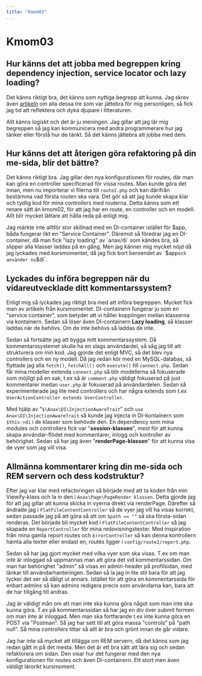 ```yaml
---
title: "Kmom03"
...
```

Kmom03
=========================

## Hur känns det att jobba med begreppen kring dependency injection, service locator och lazy loading?

Det känns riktigt bra, det känns som nyttiga begrepp att kunna. Jag skrev även [artikeln](http://www.student.bth.se/~nien16/dbwebb-kurser/ramverk1/me/anax/htdocs/article/di) om alla dessa tre
som var jättebra för mig personligen, så fick jag tid att reflektera och dyka djupare i litteraturen.

Allt känns logiskt och det är ju meningen. Jag gillar att jag lär mig begreppen så jag kan kommunicera med
andra programmerare hur jag tänker eller förstå hur de tänkt. Så det känns jättebra att jobba med dem.

## Hur känns det att återigen göra refaktoring på din me-sida, blir det bättre?
Det känns riktigt bra. Jag gillar den nya konfigurationen för routes, där man kan göra en controller specificerad för vissa routes.
Man kunde göra det innan, men nu importerar vi filerna till `route2.php` och kan därifrån bestämma vad första routen ska vara. Det
gör så att jag kunde skapa klar och tydlig kod för mina controllers med routerna. Detta känns som ett renare sätt än kmom02, för att
jag har en route, en controller och en modell. Allt blir mycket lättare att hålla reda på enligt mig.

Jag märkte inte alltför stor skillnad med en DI-container istället för $app, båda fungerar likt en "Service Container". Däremot
så föredrar jag en DI-container, då man fick "lazy loading" av `anax/di` som kändes bra, så slipper alla klasser laddas på en gång.
Men jag känner mig mycket nöjd då jag lyckades med kursmomentet, då jag fick bort beroendet av `$app` och använder nu `$di`.

## Lyckades du införa begreppen när du vidareutvecklade ditt kommentarssystem?

Enligt mig så lyckades jag riktigt bra med att införa begreppen. Mycket fick man av artikeln från kursmomentet.
DI-containern fungerar ju som en "service container", som betyder att vi håller kopplingen mellan klasserna via kontainern. Sedan
så löser även DI-containern **Lazy loading**, så klasser laddas när de behövs. Om de inte behövs så laddas de inte.

Sedan så fortsätte jag att bygga mitt kommentarssystem. Då kommentarssystemet skulle ha en slags användardel, så såg
jag till att strukturera om min kod. Jag gjorde det enligt MVC, så det blev nya controllers och en ny modell. Då jag
redan kör med en MySQL-databas, så flyttade jag alla `fetch()`, `fetchAll()` och `execute()` till `connect.php`. Sedan
får mina modeller extenda `connect.php` så blir modellerna så fokuserade som möjligt på en sak, t.ex så är `comment.php`
väldigt fokuserad på just kommentarer medan `user.php` är fokuserad på användardelen. Sedan så experimenterade jag lite med
controllers och har några extends som t.ex `UserActionController extends UserController`.

Med hjälp av "`$\Anax\DI\InjectionAwareTrait`" och `use Anax\DI\InjectionAwareTrait` så kunde jag injecta in DI-kontainern som `$this->di`
i de klasser som behövde den. En dependency som mina modules och controllers fick var "**session-klassen**", mest för att kunna skapa
användar-flödet med kommentarer, inlogg och kontroller av behörighet. Sedan så har jag även "**renderPage-klassen**" för att kunna visa de vyer
som jag vill visa.


## Allmänna kommentarer kring din me-sida och REM servern och dess kodstruktur?

Efter jag var klar med refactoringen så började med att ta koden från min Viewify-klass och la in den i `Anax\Page\PageRender klassen`. Detta
gjorde jag för att jag gillar att kunna skicka in vyerna direkt via renderPage. Därefter så ändrade jag
i `FlatFileContentController` så de vyer jag vill ha visas korrekt, sedan passade jag på att göra så att
om `$path == ""` så ska första-sidan renderas. Det började bli mycket kod i `FlatFileContentController` så jag
skapade en `ReportController` för mina redovisningstexter. Med inspiration från mina gamla report routes och
`ErrorController` så kan denna kontrollern hämta alla texter eller endast en, routes ligger i `config/route2/report.php`.

Sedan så har jag gjort mycket med vilka vyer som ska visas. T.ex om man inte är inloggad så uppmannas man att göra det
vid kommentarssidan. Om man har behörighet "admin" så visas en admin-header på profilsidan, med länkar till användarhanteringen.
Sedan så la jag in lite stil bara för att jag tycker det ser så dåligt ut annars. Istället för att göra en kommentarssida för enbart admins
så kan admins redigera precis som användarna kan, bara att de har tillgång till andras.

Jag är väldigt mån om att man inte ska kunna göra något som man inte ska kunna göra. T.ex på kommentarssidan så har jag en div över submit formen om man
inte är inloggad. Men man ska fortfarande t.ex inte kunna göra en POST via "Postman". Så jag har sett till att göra massa "controls" på "path null". Så
mina controllers tittar så allt är bra och grönt innan de går vidare.

Jag har inte så mycket att tillägga om REM servern, då det känns som jag redan gått in på det mesta. Men det är ett bra
sätt att lära sig och sedan refaktorera om sidan. Den visar hur det fungerar med den nya konfigurationen för routes och
även DI-containern. Ett stort men även väldigt lärorikt kursmoment.
